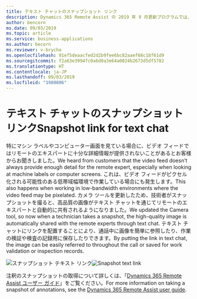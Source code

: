 ```yaml
---
title: テキスト チャットのスナップショット リンク
description: Dynamics 365 Remote Assist の 2019 年 9 月更新プログラムでは、カメラ ツールで写真を撮ると、画像へのリンクがテキスト チャットを介してリモートのエキスパートと自動的に共有されます
author: bencorn
ms.date: 09/03/2019
ms.topic: article
ms.service: business-applications
ms.author: becorn
ms.reviewer: v-brycho
ms.openlocfilehash: 91ef5deaacfed2d2b9fee6bc82aaef68c18f61d9
ms.sourcegitcommit: f2a63e3994fc0a6d0a3e64a0024b2673d5df5782
ms.translationtype: HT
ms.contentlocale: ja-JP
ms.lasthandoff: 09/03/2019
ms.locfileid: "1980806"
---
```

# <a name="snapshot-link-for-text-chat"></a><span data-ttu-id="68f25-103">テキスト チャットのスナップショット リンク</span><span class="sxs-lookup"><span data-stu-id="68f25-103">Snapshot link for text chat</span></span>

<span data-ttu-id="68f25-104">特にマシン ラベルやコンピューター画面を見ている場合に、ビデオ フィードではリモートのエキスパートに十分な詳細情報が提供されないことがあるとお客様からお聞きしました。</span><span class="sxs-lookup"><span data-stu-id="68f25-104">We heard from customers that the video feed doesn’t always provide enough detail for the remote expert, especially when looking at machine labels or computer screens.</span></span> <span data-ttu-id="68f25-105">これは、ビデオ フィードがピクセル化される可能性のある低帯域幅環境で作業している場合にも発生します。</span><span class="sxs-lookup"><span data-stu-id="68f25-105">This also happens when working in low-bandwidth environments where the video feed may be pixelated.</span></span> <span data-ttu-id="68f25-106">カメラ ツールを更新したため、技術者がスナップショットを撮ると、高品質の画像がテキスト チャットを通じてリモートのエキスパートと自動的に共有されるようになりました。</span><span class="sxs-lookup"><span data-stu-id="68f25-106">We updated the Camera tool, so now when a technician takes a snapshot, the high-quality image is automatically shared with the remote experts through text chat.</span></span> <span data-ttu-id="68f25-107">テキスト チャットにリンクを配置することにより、通話中に画像を簡単に参照したり、作業の検証や検査の記録用に保存したりできます。</span><span class="sxs-lookup"><span data-stu-id="68f25-107">By putting the link in text chat, the image can be easily referred to throughout the call or saved for work validation or inspection records.</span></span>  

<span data-ttu-id="68f25-108">![スナップショット テキスト リンク](media/link-in-chat.png "スナップショット テキスト リンク")</span><span class="sxs-lookup"><span data-stu-id="68f25-108">![Snapshot text link](media/link-in-chat.png "Snapshot text link")</span></span>

<span data-ttu-id="68f25-109">注釈のスナップショットの取得について詳しくは、「[Dynamics 365 Remote Assist ユーザー ガイド](https://docs.microsoft.com/dynamics365/mixed-reality/remote-assist/user-guide#collaborate-and-annotate)」をご覧ください。</span><span class="sxs-lookup"><span data-stu-id="68f25-109">For more information on taking a snapshot of annotations, see the [Dynamics 365 Remote Assist user guide](https://docs.microsoft.com/dynamics365/mixed-reality/remote-assist/user-guide#collaborate-and-annotate).</span></span>

